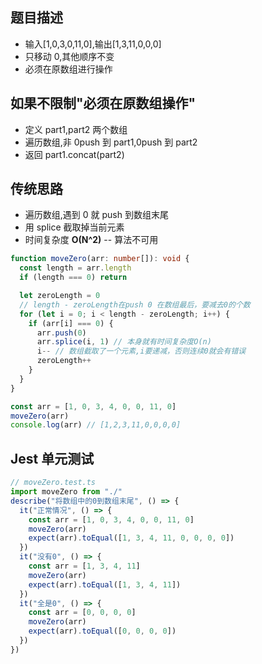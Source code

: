 ## 题目描述

- 输入[1,0,3,0,11,0],输出[1,3,11,0,0,0]
- 只移动 0,其他顺序不变
- 必须在原数组进行操作

## 如果不限制"必须在原数组操作"

- 定义 part1,part2 两个数组
- 遍历数组,非 0push 到 part1,0push 到 part2
- 返回 part1.concat(part2)

## 传统思路

- 遍历数组,遇到 0 就 push 到数组末尾
- 用 splice 截取掉当前元素
- 时间复杂度 **O(N^2)** -- 算法不可用

```ts
function moveZero(arr: number[]): void {
  const length = arr.length
  if (length === 0) return

  let zeroLength = 0
  // length - zeroLength在push 0 在数组最后，要减去0的个数
  for (let i = 0; i < length - zeroLength; i++) {
    if (arr[i] === 0) {
      arr.push(0)
      arr.splice(i, 1) // 本身就有时间复杂度O(n)
      i-- // 数组截取了一个元素,i要递减，否则连续0就会有错误
      zeroLength++
    }
  }
}

const arr = [1, 0, 3, 4, 0, 0, 11, 0]
moveZero(arr)
console.log(arr) // [1,2,3,11,0,0,0,0]
```

## Jest 单元测试

```ts
// moveZero.test.ts
import moveZero from "./"
describe("将数组中的0到数组末尾", () => {
  it("正常情况", () => {
    const arr = [1, 0, 3, 4, 0, 0, 11, 0]
    moveZero(arr)
    expect(arr).toEqual([1, 3, 4, 11, 0, 0, 0, 0])
  })
  it("没有0", () => {
    const arr = [1, 3, 4, 11]
    moveZero(arr)
    expect(arr).toEqual([1, 3, 4, 11])
  })
  it("全是0", () => {
    const arr = [0, 0, 0, 0]
    moveZero(arr)
    expect(arr).toEqual([0, 0, 0, 0])
  })
})
```
